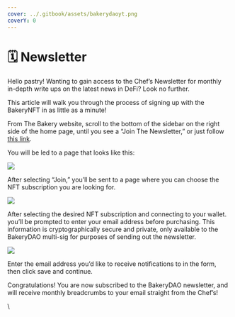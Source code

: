```yaml
---
cover: ../.gitbook/assets/bakerydaoyt.png
coverY: 0
---
```


# 🗓 Newsletter

Hello pastry! Wanting to gain access to the Chef’s Newsletter for monthly in-depth write ups on the latest news in DeFi? Look no further.

This article will walk you through the process of signing up with the BakeryNFT in as little as a minute!

From The Bakery website, scroll to the bottom of the sidebar on the right side of the home page, until you see a “Join The Newsletter,” or just follow [this link](https://bakerydao.me/newsletter).

You will be led to a page that looks like this:

![](https://bakery.fyi/wp-content/uploads/2022/01/4-2-1.png)

After selecting “Join,” you’ll be sent to a page where you can choose the NFT subscription you are looking for.

![](https://bakery.fyi/wp-content/uploads/2022/01/3-1-1.png)

After selecting the desired NFT subscription and connecting to your wallet. you’ll be prompted to enter your email address before purchasing. This information is cryptographically secure and private, only available to the BakeryDAO multi-sig for purposes of sending out the newsletter.

![](https://bakery.fyi/wp-content/uploads/2022/01/2-3-1.png)

Enter the email address you’d like to receive notifications to in the form, then click save and continue.

Congratulations! You are now subscribed to the BakeryDAO newsletter, and will receive monthly breadcrumbs to your email straight from the Chef’s!

\
